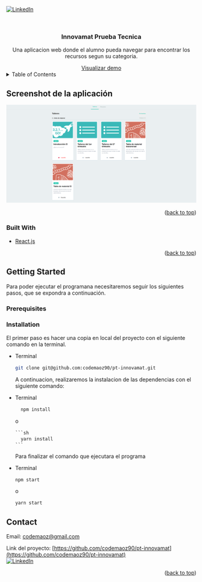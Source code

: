 <div id="top"></div>
<!--
*** Thanks for checking out the Best-README-Template. If you have a suggestion
*** that would make this better, please fork the repo and create a pull request
*** or simply open an issue with the tag "enhancement".
*** Don't forget to give the project a star!
*** Thanks again! Now go create something AMAZING! :D
-->

<!-- PROJECT SHIELDS -->
<!--
*** I'm using markdown "reference style" links for readability.
*** Reference links are enclosed in brackets [ ] instead of parentheses ( ).
*** See the bottom of this document for the declaration of the reference variables
*** for contributors-url, forks-url, etc. This is an optional, concise syntax you may use.
*** https://www.markdownguide.org/basic-syntax/#reference-style-links
-->

[![LinkedIn][linkedin-shield]][linkedin-url]

<!-- PROJECT LOGO -->
<br />
<div align="center">

  <h3 align="center">Innovamat Prueba Tecnica</h3>

  <p align="center">
    Una aplicacion web donde el alumno pueda navegar para encontrar los recursos segun su categoria.
    <br />
    
  </p>
  <a href="https://pt-innovamat.vercel.app/" target="_blank">Visualizar demo</a>
</div>

<!-- TABLE OF CONTENTS -->
<details>
  <summary>Table of Contents</summary>
  <ol>
    <li>
      <a href="#about-the-project">About The Project</a>
      <ul>
        <li><a href="#built-with">Built With</a></li>
      </ul>
    </li>
    <li>
      <a href="#getting-started">Getting Started</a>
      <ul>
        <li><a href="#prerequisites">Prerequisites</a></li>
        <li><a href="#installation">Installation</a></li>
      </ul>
    </li>
    <li><a href="#contact">Contact</a></li>
  </ol>
</details>

<!-- ABOUT THE PROJECT -->

## Screenshot de la aplicación

[![Product Name Screen Shot][product-screenshot]](https://pt-innovamat.vercel.app/)

<p align="right">(<a href="#top">back to top</a>)</p>

### Built With

- [React.js](https://reactjs.org/)

<p align="right">(<a href="#top">back to top</a>)</p>

<!-- GETTING STARTED -->

## Getting Started

Para poder ejecutar el programana necesitaremos seguir los siguientes pasos, que se expondra a continuación.

### Prerequisites

### Installation

El primer paso es hacer una copia en local del proyecto con el siguiente comando en la terminal.

- Terminal

  ```sh
  git clone git@github.com:codemaoz90/pt-innovamat.git
  ```

  A continuacion, realizaremos la instalacion de las dependencias con el siguiente comando:
  <br>

- Terminal

  ```sh
    npm install
  ```

  o

      ```sh
        yarn install
      ```

  Para finalizar el comando que ejecutara el programa
  <br>

- Terminal
  ```sh
  npm start
  ```
  o
  ```sh
  yarn start
  ```

<!-- CONTACT -->

## Contact

Email: codemaoz@gmail.com

Link del proyecto: [https://github.com/codemaoz90/pt-innovamat](https://github.com/codemaoz90/pt-innovamat)<br>
[![LinkedIn][linkedin-shield]][linkedin-url]

<p align="right">(<a href="#top">back to top</a>)</p>

<!-- ACKNOWLEDGMENTS -->

<!-- MARKDOWN LINKS & IMAGES -->
<!-- https://www.markdownguide.org/basic-syntax/#reference-style-links -->

[linkedin-shield]: https://img.shields.io/badge/-LinkedIn-black.svg?style=for-the-badge&logo=linkedin&colorB=555
[linkedin-url]: https://www.linkedin.com/in/manuel-ochoaz/
[product-screenshot]: /src/assets/img/innova-screenshot.png
